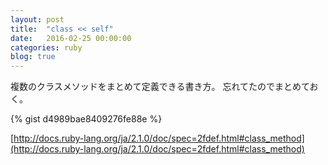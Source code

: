 ```yaml
---
layout: post
title:  "class << self"
date:   2016-02-25 00:00:00
categories: ruby
blog: true
---
```


複数のクラスメソッドをまとめて定義できる書き方。
忘れてたのでまとめておく。

{% gist d4989bae8409276fe88e %}

[http://docs.ruby-lang.org/ja/2.1.0/doc/spec=2fdef.html#class_method](http://docs.ruby-lang.org/ja/2.1.0/doc/spec=2fdef.html#class_method)
